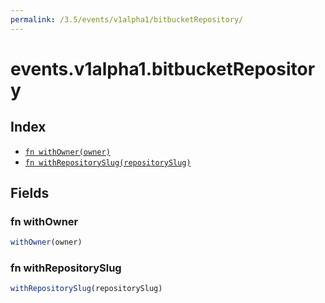 ```yaml
---
permalink: /3.5/events/v1alpha1/bitbucketRepository/
---
```


# events.v1alpha1.bitbucketRepository



## Index

* [`fn withOwner(owner)`](#fn-withowner)
* [`fn withRepositorySlug(repositorySlug)`](#fn-withrepositoryslug)

## Fields

### fn withOwner

```ts
withOwner(owner)
```



### fn withRepositorySlug

```ts
withRepositorySlug(repositorySlug)
```

